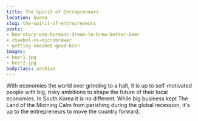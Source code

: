 ```yaml
---
title: The Spirit of Entrepreneurs
location: korea
slug: the-spirit-of-entrepreneurs
posts:
- beerstory-one-koreans-dream-to-brew-better-beer
- chaebol-vs-microbrewer
- getting-smashed-good-beer
images:
- beer1.jpg
- beer2.jpg
bodyclass: archive
---
```

With economies the world over grinding to a halt, it is up to self-motivated people with big, risky ambitions to shape the future of their local economies. In South Korea it is no different. While big business kept The Land of the Morning Calm from perishing during the global recession, it's up to the entrepreneurs to move the country forward.